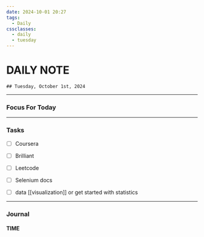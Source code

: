 ```yaml
---
date: 2024-10-01 20:27
tags:
  - Daily
cssclasses:
  - daily
  - tuesday
---
```

# DAILY NOTE
	## Tuesday, October 1st, 2024
***
### Focus For Today





***
### Tasks

- [ ] Coursera
- [ ] Brilliant
- [ ] Leetcode
- [ ] Selenium docs
- [ ] data [[visualization]] or get started with statistics 


***
### Journal

#### TIME
